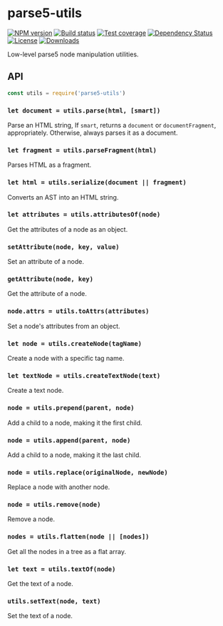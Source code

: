 
# parse5-utils

[![NPM version][npm-image]][npm-url]
[![Build status][travis-image]][travis-url]
[![Test coverage][coveralls-image]][coveralls-url]
[![Dependency Status][david-image]][david-url]
[![License][license-image]][license-url]
[![Downloads][downloads-image]][downloads-url]

Low-level parse5 node manipulation utilities.

## API

```js
const utils = require('parse5-utils')
```

### `let document = utils.parse(html, [smart])`

Parse an HTML string,
If `smart`, returns a `document` or `documentFragment`, appropriately.
Otherwise, always parses it as a document.

### `let fragment = utils.parseFragment(html)`

Parses HTML as a fragment.

### `let html = utils.serialize(document || fragment)`

Converts an AST into an HTML string.

### `let attributes = utils.attributesOf(node)`

Get the attributes of a node as an object.

### `setAttribute(node, key, value)`

Set an attribute of a node.

### `getAttribute(node, key)`

Get the attribute of a node.

### `node.attrs = utils.toAttrs(attributes)`

Set a node's attributes from an object.

### `let node = utils.createNode(tagName)`

Create a node with a specific tag name.

### `let textNode = utils.createTextNode(text)`

Create a text node.

### `node = utils.prepend(parent, node)`

Add a child to a node, making it the first child.

### `node = utils.append(parent, node)`

Add a child to a node, making it the last child.

### `node = utils.replace(originalNode, newNode)`

Replace a node with another node.

### `node = utils.remove(node)`

Remove a node.

### `nodes = utils.flatten(node || [nodes])`

Get all the nodes in a tree as a flat array.

### `let text = utils.textOf(node)`

Get the text of a node.

### `utils.setText(node, text)`

Set the text of a node.

[npm-image]: https://img.shields.io/npm/v/parse5-utils.svg?style=flat-square
[npm-url]: https://npmjs.org/package/parse5-utils
[travis-image]: https://img.shields.io/travis/webdeps/parse5-utils/master.svg?style=flat-square
[travis-url]: https://travis-ci.org/webdeps/parse5-utils
[coveralls-image]: https://img.shields.io/codecov/c/github/codecov/example-python/master.svg?style=flat-square
[coveralls-url]: https://codecov.io/gh/webdeps/parse5-utils
[david-image]: http://img.shields.io/david/webdeps/parse5-utils.svg?style=flat-square
[david-url]: https://david-dm.org/webdeps/parse5-utils
[license-image]: http://img.shields.io/npm/l/parse5-utils.svg?style=flat-square
[license-url]: LICENSE
[downloads-image]: http://img.shields.io/npm/dm/parse5-utils.svg?style=flat-square
[downloads-url]: https://npmjs.org/package/parse5-utils
